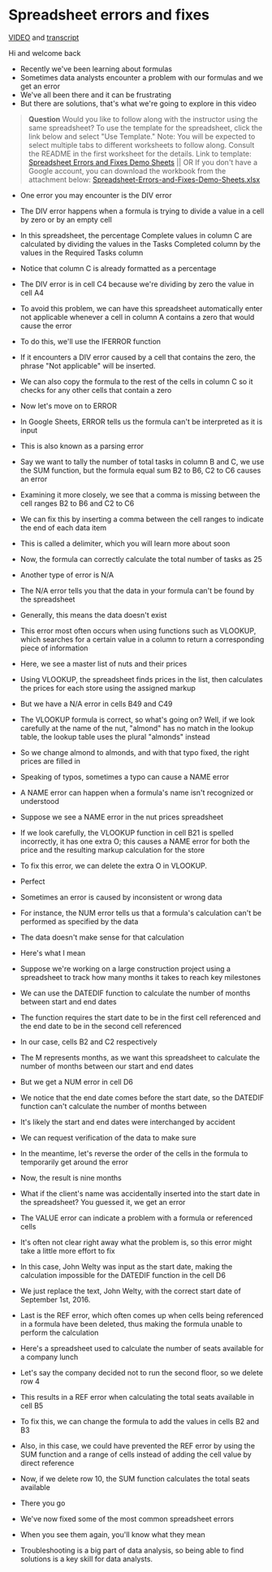 # Spreadsheet errors and fixes

[VIDEO](./4_VIDEO_Spreadsheet-errors-and-fixes.mp4) and [transcript](./4_VIDEO_Spreadsheet-errors-and-fixes.txt)

Hi and welcome back

- Recently we've been learning about formulas
- Sometimes data analysts encounter a problem with our formulas and we get an error
- We've all been there and it can be frustrating
- But there are solutions, that's what we're going to explore in this video

> **Question**
Would you like to follow along with the instructor using the same spreadsheet? To use the template for the spreadsheet, click the link below and select "Use Template."
Note: You will be expected to select multiple tabs to different worksheets to follow along. Consult the README in the first worksheet for the details.
Link to template: [Spreadsheet Errors and Fixes Demo Sheets](https://docs.google.com/spreadsheets/d/17KyJQqSk46akF7AJzqtBNNIkf5p3vHhWhSoy_FnSlAk/template/preview) ||
OR If you don't have a Google account, you can download the workbook from the attachment below:
[Spreadsheet-Errors-and-Fixes-Demo-Sheets.xlsx](./Spreadsheet-Errors-and-Fixes-Demo-Sheets.xlsx)

- One error you may encounter is the DIV error
- The DIV error happens when a formula is trying to divide a value in a cell by zero or by an empty cell
- In this spreadsheet, the percentage Complete values in column C are calculated by dividing the values in the Tasks Completed column by the values in the Required Tasks column
- Notice that column C is already formatted as a percentage
- The DIV error is in cell C4 because we're dividing by zero the value in cell A4
- To avoid this problem, we can have this spreadsheet automatically enter not applicable whenever a cell in column A contains a zero that would cause the error
- To do this, we'll use the IFERROR function
- If it encounters a DIV error caused by a cell that contains the zero, the phrase "Not applicable" will be inserted.

- We can also copy the formula to the rest of the cells in column C so it checks for any other cells that contain a zero
- Now let's move on to ERROR
- In Google Sheets, ERROR tells us the formula can't be interpreted as it is input
- This is also known as a parsing error
- Say we want to tally the number of total tasks in column B and C, we use the SUM function, but the formula equal sum B2 to B6, C2 to C6 causes an error
- Examining it more closely, we see that a comma is missing between the cell ranges B2 to B6 and C2 to C6
- We can fix this by inserting a comma between the cell ranges to indicate the end of each data item
- This is called a delimiter, which you will learn more about soon
- Now, the formula can correctly calculate the total number of tasks as 25
- Another type of error is N/A
- The N/A error tells you that the data in your formula can't be found by the spreadsheet
- Generally, this means the data doesn't exist
- This error most often occurs when using functions such as VLOOKUP, which searches for a certain value in a column to return a corresponding piece of information
- Here, we see a master list of nuts and their prices
- Using VLOOKUP, the spreadsheet finds prices in the list, then calculates the prices for each store using the assigned markup
- But we have a N/A error in cells B49 and C49
- The VLOOKUP formula is correct, so what's going on? Well, if we look carefully at the name of the nut, "almond" has no match in the lookup table, the lookup table uses the plural "almonds" instead
- So we change almond to almonds, and with that typo fixed, the right prices are filled in
- Speaking of typos, sometimes a typo can cause a NAME error
- A NAME error can happen when a formula's name isn't recognized or understood
- Suppose we see a NAME error in the nut prices spreadsheet
- If we look carefully, the VLOOKUP function in cell B21 is spelled incorrectly, it has one extra O; this causes a NAME error for both the price and the resulting markup calculation for the store
- To fix this error, we can delete the extra O in VLOOKUP.
- Perfect
- Sometimes an error is caused by inconsistent or wrong data
- For instance, the NUM error tells us that a formula's calculation can't be performed as specified by the data
- The data doesn't make sense for that calculation
- Here's what I mean
- Suppose we're working on a large construction project using a spreadsheet to track how many months it takes to reach key milestones
- We can use the DATEDIF function to calculate the number of months between start and end dates
- The function requires the start date to be in the first cell referenced and the end date to be in the second cell referenced
- In our case, cells B2 and C2 respectively
- The M represents months, as we want this spreadsheet to calculate the number of months between our start and end dates
- But we get a NUM error in cell D6
- We notice that the end date comes before the start date, so the DATEDIF function can't calculate the number of months between
- It's likely the start and end dates were interchanged by accident
- We can request verification of the data to make sure
- In the meantime, let's reverse the order of the cells in the formula to temporarily get around the error
- Now, the result is nine months
- What if the client's name was accidentally inserted into the start date in the spreadsheet? You guessed it, we get an error
- The VALUE error can indicate a problem with a formula or referenced cells
- It's often not clear right away what the problem is, so this error might take a little more effort to fix
- In this case, John Welty was input as the start date, making the calculation impossible for the DATEDIF function in the cell D6
- We just replace the text, John Welty, with the correct start date of September 1st, 2016.
- Last is the REF error, which often comes up when cells being referenced in a formula have been deleted, thus making the formula unable to perform the calculation
- Here's a spreadsheet used to calculate the number of seats available for a company lunch
- Let's say the company decided not to run the second floor, so we delete row 4
- This results in a REF error when calculating the total seats available in cell B5
- To fix this, we can change the formula to add the values in cells B2 and B3
- Also, in this case, we could have prevented the REF error by using the SUM function and a range of cells instead of adding the cell value by direct reference
- Now, if we delete row 10, the SUM function calculates the total seats available
- There you go
- We've now fixed some of the most common spreadsheet errors
- When you see them again, you'll know what they mean
- Troubleshooting is a big part of data analysis, so being able to find solutions is a key skill for data analysts.
